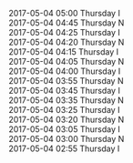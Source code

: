 2017-05-04 05:00 Thursday  I  
2017-05-04 04:45 Thursday  N  
2017-05-04 04:25 Thursday  I  
2017-05-04 04:20 Thursday  N  
2017-05-04 04:15 Thursday  I  
2017-05-04 04:05 Thursday  N  
2017-05-04 04:00 Thursday  I  
2017-05-04 03:55 Thursday  N  
2017-05-04 03:45 Thursday  I  
2017-05-04 03:35 Thursday  N  
2017-05-04 03:25 Thursday  I  
2017-05-04 03:20 Thursday  N  
2017-05-04 03:05 Thursday  I  
2017-05-04 03:00 Thursday  N  
2017-05-04 02:55 Thursday  I  
